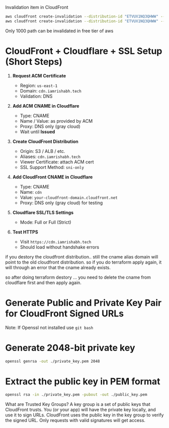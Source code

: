 
Invalidation item in CloudFront
```sh
aws cloudfront create-invalidation --distribution-id "ETVUX1NQ3QHWW" --path "/error.html"
aws cloudfront create-invalidation --distribution-id "ETVUX1NQ3QHWW" --path "/*"

```

Only 1000 path can be invalidated in free tier of aws 






# CloudFront + Cloudflare + SSL Setup (Short Steps)

1. **Request ACM Certificate**
   - Region: `us-east-1`
   - Domain: `cdn.iamrishabh.tech`
   - Validation: DNS

2. **Add ACM CNAME in Cloudflare**
   - Type: CNAME
   - Name / Value: as provided by ACM
   - Proxy: DNS only (gray cloud)
   - Wait until **Issued**

3. **Create CloudFront Distribution**
   - Origin: S3 / ALB / etc.
   - Aliases: `cdn.iamrishabh.tech`
   - Viewer Certificate: attach ACM cert
   - SSL Support Method: `sni-only`

4. **Add CloudFront CNAME in Cloudflare**
   - Type: CNAME
   - Name: `cdn`
   - Value: `your-cloudfront-domain.cloudfront.net`
   - Proxy: DNS only (gray cloud) for testing

5. **Cloudflare SSL/TLS Settings**
   - Mode: Full or Full (Strict)

6. **Test HTTPS**
   - Visit `https://cdn.iamrishabh.tech`
   - Should load without handshake errors




if you destory the cloudfront distribution.. still the cname alias domain will point to the old cloudfront distribution.
so if you do terraform apply again, it will through an error that the cname already exists.

so after doing terraform destory ... you need to delete the cname from cloudflare first and then apply again.




# Generate Public and Private Key Pair for CloudFront Signed URLs

Note: If Openssl not installed use `git bash`
# Generate 2048-bit private key
```sh
openssl genrsa -out ./private_key.pem 2048
```
# Extract the public key in PEM format

```sh
openssl rsa -in ./private_key.pem -pubout -out ./public_key.pem
```


What are Trusted Key Groups?
A key group is a set of public keys that CloudFront trusts.
You (or your app) will have the private key locally, and use it to sign URLs.
CloudFront uses the public key in the key group to verify the signed URL.
Only requests with valid signatures will get access.